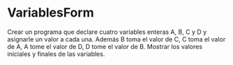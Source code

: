 # VariablesForm
Crear un programa que declare cuatro variables enteras
A, B, C y D y asignarle un valor a cada una.
Además B toma el valor de C, C toma el valor de A, A tome el valor de D, D tome el valor de B.
Mostrar los valores iniciales y finales de las variables.
